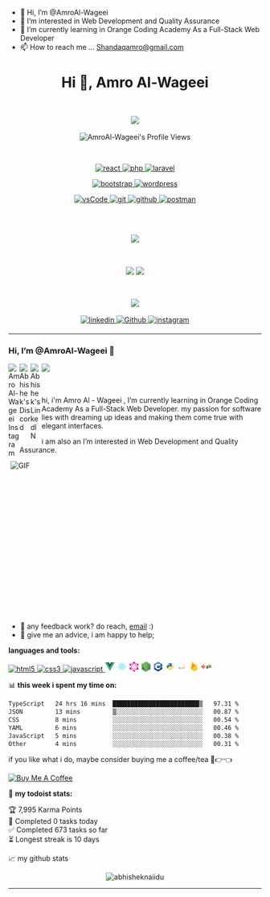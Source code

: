 - 👋 Hi, I’m @AmroAl-Wageei
- 👀 I’m interested in Web Development and Quality Assurance 
- 🌱 I’m currently learning in Orange Coding Academy As a Full-Stack Web Developer
- 📫 How to reach me ... Shandaqamro@gmail.com

<!---
AmroAl-Wageei/AmroAl-Wageei is a ✨ special ✨ repository because its `README.md` (this file) appears on your GitHub profile.
You can click the Preview link to take a look at your changes.
--->


<h1 align="center">Hi 👋, Amro Al-Wageei </h1>

<br/>
<p align="center">
	<a href="https://github.com/Bouaskaoun">
		<img src="https://readme-typing-svg.herokuapp.com?lines=internship+in+Orange+Coding+Academy;Front+End+Web+Developer;&center=true&width=380&height=45">
</a>
</p>

<div align="center">

![AmroAl-Wageei's Profile Views](https://komarev.com/ghpvc/?username=AmroAl-Wageei&label=PROFILE+VIEWS&style=for-the-badge&color=brightgreen)

</div> 



<br/>

<p align="center">
	

	

	
 <a href="https://reactjs.org/" target="_blank"> 
    <img src="https://img.shields.io/badge/reactjs-61DAFB.svg?style=for-the-badge&logo=react&logoColor=black"
      alt="react"/> 
  </a>
	
 <a href="https://redux.js.org" target="_blank"> 
    <img src="https://img.shields.io/badge/php-764ABC.svg?style=for-the-badge&logo=php&logoColor=white" alt="php"/> 
  </a> 
	
 <a href="https://laravel.com/" target="_blank">
    <img src="https://img.shields.io/badge/laravel-0769AD.svg?style=for-the-badge&logo=laravel&logoColor=white" alt="laravel"/> 
  </a>
	
</p>

<p align="center">
	
<a href="https://getbootstrap.com" target="_blank">
    <img src="https://img.shields.io/badge/bootstrap-7952B3.svg?style=for-the-badge&logo=bootstrap&logoColor=white"
      alt="bootstrap"/>
  </a>
	
<a href="https://wordpress.com/" target="_blank">
    <img src="https://img.shields.io/badge/wordpress%20-%2338B2AC.svg?style=for-the-badge&logo=wordpress&logoColor=white"
      alt="wordpress"/>
  </a>
  
  </p>
  
  <p align="center">
  <a href="https://code.visualstudio.com/" target="_blank">
    <img src="https://img.shields.io/badge/vscode-007ACC.svg?style=for-the-badge&logo=visualstudiocode&logoColor=white" alt="vsCode"/> 
  </a>
   <a href="https://git-scm.com/" target="_blank">
    <img src="https://img.shields.io/badge/git-F05032.svg?style=for-the-badge&logo=git&logoColor=white"
      alt="git"/>
  </a>
  <a href="https://github.com" target="_blank">
    <img src="https://img.shields.io/badge/github-181717.svg?style=for-the-badge&logo=github&logoColor=white" alt="github" />
  </a>
  <a href="https://postman.com" target="_blank"> 
    <img src="https://img.shields.io/badge/postman-FF6C37.svg?style=for-the-badge&logo=postman&logoColor=white" alt="postman"/>
  </a>

	
</p>

<br/>
<br/>

<p align="center">
	<a href="https://github.com/Bouaskaoun">
	<img src="https://readme-typing-svg.herokuapp.com?lines=My+Statistics;My+Statistics;&center=true&width=380&height=45">
</a>
</p>
<br/>

<p align="center">
  <img width="49.5%" src="https://github-readme-stats.vercel.app/api?username=AmroAl-Wageei&show_icons=true&count_private=true&theme=react"/>
  <img width="49.5%" src="https://github-readme-streak-stats.herokuapp.com/?user=AmroAl-Wageei&theme=react"/>
  
 </p>
 <br>
  
	
	


<p align="center">
	<a href="https://github.com/Bouaskaoun">
		<img src="https://readme-typing-svg.herokuapp.com?lines=Connect+with+me;Connect+with+me;&center=true&width=380&height=45">
</a>
</p>
<p align="center">
<a href="https://www.linkedin.com/in/amro-al-wageei-69a597160/" target="_blank">
<img src=https://img.shields.io/badge/linkedin-%2300acee.svg?color=405DE6&style=for-the-badge&logo=linkedin&logoColor=white alt=linkedin style="margin-bottom: 5px;" />
</a>
  <a href="https://github.com/AmroAl-Wageei" target="_blank">
<img src="https://img.shields.io/badge/GitHub-%2312100E.svg?color=494949&style=for-the-badge&logo=Github&logoColor=white" alt="Github" style="margin-bottom: 5px;"/>
</a>

<a href="https://instagram.com/shandaqamro7" target="_blank">
<img src=https://img.shields.io/badge/instagram-%ff5851db.svg?color=C13584&style=for-the-badge&logo=instagram&logoColor=white alt=instagram style="margin-bottom: 5px;" />
</a>
</p>

--------------------------------------------------------------

###  Hi, I’m @AmroAl-Wageei 👋
<a href="https://instagram.com/shandaqamro7">
  <img align="left" alt="Amro Al-Wageei Instagram" width="22px" src="https://raw.githubusercontent.com/hussainweb/hussainweb/main/icons/instagram.png" />
</a>
<a href="https://github.com/AmroAl-Wageei">
  <img align="left" alt="Abhishek's Discord" width="22px" src="https://raw.githubusercontent.com/peterthehan/peterthehan/master/assets/discord.svg" />
</a>

<a href="https://www.linkedin.com/in/amro-al-wageei-69a597160/">
  <img align="left" alt="Abhishek's LinkedIN" width="22px" src="https://raw.githubusercontent.com/peterthehan/peterthehan/master/assets/linkedin.svg" />
</a>

![](https://visitor-badge.glitch.me/badge?page_id=AmroAl-Wageei)

<br />

hi, i'm Amro Al - Wageei , I’m currently learning in Orange Coding Academy As a Full-Stack Web Developer. my passion for software lies with dreaming up ideas and making them come true with elegant interfaces.

i am also an  I’m interested in Web Development and Quality Assurance.

  <img align="right" alt="GIF" src="https://github.com/abhisheknaiidu/abhisheknaiidu/blob/master/code.gif?raw=true" width="500" height="320" />
  
- 💼 any feedback work? do reach, [email](mailto:shandaqamro@gmail.com) :)
- 💬 give me an advice, i am happy to help;

**languages and tools:**  

 <a href="https://www.w3.org/html/" target="_blank"> 
    <img src="https://img.shields.io/badge/html-E34F26.svg?style=for-the-badge&logo=html5&logoColor=white"
      alt="html5"/> 
  </a>
   <a href="https://www.w3schools.com/css/" target="_blank">
    <img src="https://img.shields.io/badge/css-1572B6.svg?style=for-the-badge&logo=css3&logoColor=white"
      alt="css3"/>
  </a>
	
 <a href="https://developer.mozilla.org/en-US/docs/Web/JavaScript" target="_blank"> 
    <img src="https://img.shields.io/badge/Javascript-F7DF1E.svg?style=for-the-badge&logo=javascript&logoColor=black"
      alt="javascript"/> 
  </a>	
<code><img height="20" src="https://raw.githubusercontent.com/github/explore/80688e429a7d4ef2fca1e82350fe8e3517d3494d/topics/vue/vue.png"></code>
<code><img height="20" src="https://raw.githubusercontent.com/github/explore/80688e429a7d4ef2fca1e82350fe8e3517d3494d/topics/react/react.png"></code>
<code><img height="20" src="https://raw.githubusercontent.com/github/explore/5c058a388828bb5fde0bcafd4bc867b5bb3f26f3/topics/graphql/graphql.png"></code>
<code><img height="20" src="https://raw.githubusercontent.com/github/explore/80688e429a7d4ef2fca1e82350fe8e3517d3494d/topics/nodejs/nodejs.png"></code>
<code><img height="20" src="https://raw.githubusercontent.com/github/explore/80688e429a7d4ef2fca1e82350fe8e3517d3494d/topics/cpp/cpp.png"></code>
<code><img height="20" src="https://raw.githubusercontent.com/github/explore/80688e429a7d4ef2fca1e82350fe8e3517d3494d/topics/python/python.png"></code>
<code><img height="20" src="https://raw.githubusercontent.com/github/explore/80688e429a7d4ef2fca1e82350fe8e3517d3494d/topics/mysql/mysql.png"></code>
<code><img height="20" src="https://raw.githubusercontent.com/github/explore/80688e429a7d4ef2fca1e82350fe8e3517d3494d/topics/firebase/firebase.png"></code>
<code><img height="20" src="https://raw.githubusercontent.com/github/explore/80688e429a7d4ef2fca1e82350fe8e3517d3494d/topics/git/git.png"></code>

📊 **this week i spent my time on:**
<!--START_SECTION:waka-->

```text
TypeScript   24 hrs 16 mins  ████████████████████████▒   97.31 %
JSON         13 mins         ▒░░░░░░░░░░░░░░░░░░░░░░░░   00.87 %
CSS          8 mins          ░░░░░░░░░░░░░░░░░░░░░░░░░   00.54 %
YAML         6 mins          ░░░░░░░░░░░░░░░░░░░░░░░░░   00.46 %
JavaScript   5 mins          ░░░░░░░░░░░░░░░░░░░░░░░░░   00.38 %
Other        4 mins          ░░░░░░░░░░░░░░░░░░░░░░░░░   00.31 %
```

<!--END_SECTION:waka-->

if you like what i do, maybe consider buying me a coffee/tea 🥺👉👈

<a href="https://www.buymeacoffee.com/abhisheknaiidu" target="_blank"><img src="https://cdn.buymeacoffee.com/buttons/v2/default-red.png" alt="Buy Me A Coffee" width="150" ></a>

🚧 **my todoist stats:**
<!-- TODO-IST:START -->
🏆  7,995 Karma Points           
🌸  Completed 0 tasks today           
✅  Completed 673 tasks so far           
⏳  Longest streak is 10 days
<!-- TODO-IST:END -->


📈 my github stats

<p align="center"> <img src="https://github-readme-stats.vercel.app/api?username=abhisheknaiidu&show_icons=true&theme=gotham" alt="abhisheknaiidu" />




--------------------------------------------
